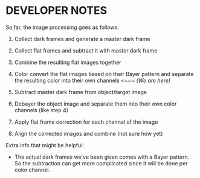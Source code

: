 # DEVELOPER NOTES

So far, the image processing goes as follows:

1. Collect dark frames and generate a master dark frame

2. Collect flat frames and subtract it with master dark frame

3. Combine the resulting flat images together

4. Color convert the flat images based on their Bayer pattern and separate the resulting color into their own channels <~~~ _(We are here)_

5. Subtract master dark frame from object/target image

6. Debayer the object image and separate them into their own color channels (like step 4)

7. Apply flat frame correction for each channel of the image

8. Align the corrected images and combine (not sure how yet)

Extra info that might be helpful:

- The actual dark frames we've been given comes with a Bayer pattern. So the subtraction can get more complicated since it will be done per color channel.
